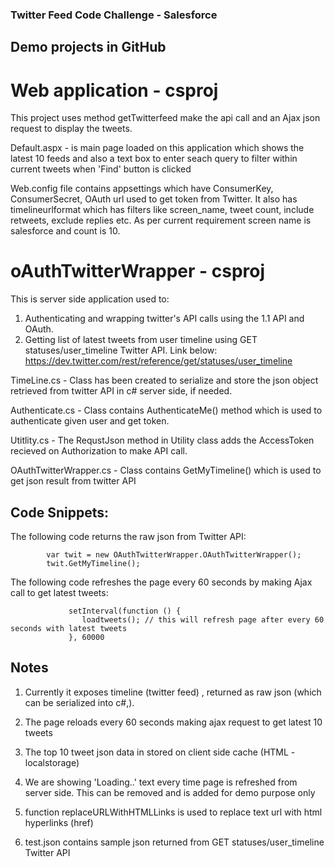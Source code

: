 ### Twitter Feed Code Challenge - Salesforce

## Demo projects in GitHub

# Web application - csproj
This project uses method getTwitterfeed make the api call and an Ajax json request to display the tweets.

Default.aspx - is main page loaded on this application which shows the latest 10 feeds and also a text box to enter seach query to filter within current tweets when 'Find' button is clicked

Web.config file contains appsettings which have ConsumerKey, ConsumerSecret, OAuth url used to get token from Twitter. It also has timelineurlformat which has filters like screen_name, tweet count, include retweets, exclude replies etc. As per current requirement screen name is salesforce and count is 10. 

# oAuthTwitterWrapper - csproj
This is server side application used to:

1. Authenticating and wrapping twitter's API calls using the 1.1 API and OAuth.
2. Getting list of latest tweets from user timeline using GET statuses/user_timeline Twitter API. Link below:
            https://dev.twitter.com/rest/reference/get/statuses/user_timeline


TimeLine.cs - Class has been created to serialize and store the json object retrieved from twitter API in c# server side, if needed.

Authenticate.cs - Class contains AuthenticateMe() method which is used to authenticate given user and get token.

Utitlity.cs - The RequstJson method in Utility class adds the AccessToken recieved on Authorization to make API call.

OAuthTwitterWrapper.cs -  Class contains GetMyTimeline() which is used to get json result from twitter API


## Code Snippets:

The following code returns the raw json from Twitter API:

            var twit = new OAuthTwitterWrapper.OAuthTwitterWrapper();
            twit.GetMyTimeline();


The following code refreshes the page every 60 seconds by making Ajax call to get latest tweets:

                 setInterval(function () { 
                    loadtweets(); // this will refresh page after every 60 seconds with latest tweets
                 }, 60000 


## Notes

1. Currently it exposes timeline (twitter feed) , returned as raw json (which can be serialized into c#,).

2. The page reloads every 60 seconds making ajax request to get latest 10 tweets

3. The top 10 tweet json data in stored on client side cache (HTML - localstorage)

4. We are showing 'Loading..' text every time page is refreshed from server side. This can be removed and is added for demo purpose only

5. function replaceURLWithHTMLLinks is used to replace text url with html hyperlinks (href)

6. test.json contains sample json returned from GET statuses/user_timeline Twitter API
